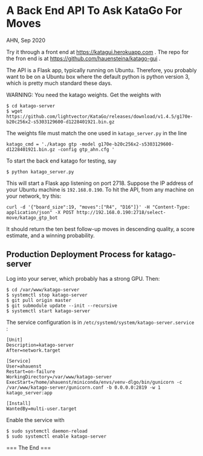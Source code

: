 
A Back End API To Ask KataGo For Moves
===========================================
AHN, Sep 2020

Try it through a front end at https://katagui.herokuapp.com .
The repo for the fron end is at https://github.com/hauensteina/katago-gui .

The API is a Flask app, typically running on Ubuntu. Therefore, you probably want 
to be on a Ubuntu box where the default python is python version 3, which is pretty 
much standard these days.

WARNING: You need the katago weights. Get the weights with
```
$ cd katago-server
$ wget https://github.com/lightvector/KataGo/releases/download/v1.4.5/g170e-b20c256x2-s5303129600-d1228401921.bin.gz
```
The weights file must match the one used in `katago_server.py` in the line
```
katago_cmd = './katago gtp -model g170e-b20c256x2-s5303129600-d1228401921.bin.gz -config gtp_ahn.cfg '
```

To start the back end katago for testing, say
```
$ python katago_server.py 
```
This will start a Flask app listening on port 2718. Suppose the IP address
of your Ubuntu machine is `192.168.0.190`. To hit the API, from any machine 
on your network, try this:
```
curl -d '{"board_size":19, "moves":["R4", "D16"]}' -H "Content-Type: application/json" -X POST http://192.168.0.190:2718/select-move/katago_gtp_bot
```
It should return the ten best follow-up moves in descending quality, a score estimate, and a winning probability.

Production Deployment Process for katago-server
---------------------------------------------------------------
Log into your server, which probably has a strong GPU. Then:

```
$ cd /var/www/katago-server
$ systemctl stop katago-server
$ git pull origin master
$ git submodule update --init --recursive
$ systemctl start katago-server
```

The service configuration is in `/etc/systemd/system/katago-server.service` :

```
[Unit]
Description=katago-server
After=network.target

[Service]
User=ahauenst
Restart=on-failure
WorkingDirectory=/var/www/katago-server
ExecStart=/home/ahauenst/miniconda/envs/venv-dlgo/bin/gunicorn -c /var/www/katago-server/gunicorn.conf -b 0.0.0.0:2819 -w 1 katago_server:app

[Install]
WantedBy=multi-user.target
```

Enable the service with

```
$ sudo systemctl daemon-reload
$ sudo systemctl enable katago-server
```

=== The End ===
